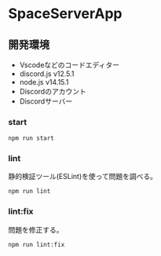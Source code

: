 # SpaceServerApp

## 開発環境
- Vscodeなどのコードエディター
- discord.js v12.5.1
- node.js v14.15.1
- Discordのアカウント
- Discordサーバー

### start
```bash
npm run start
```

### lint
静的検証ツール(ESLint)を使って問題を調べる。
```bash
npm run lint
```

### lint:fix
問題を修正する。
```bash
npm run lint:fix
```